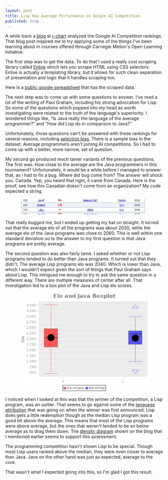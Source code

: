 ```yaml
---
layout: post
title: Lisp Has Average Performance in Google AI Competition
published: true
---
```

A while back a [blog][1] at [r-chart][2] analyzed the Google AI Competition
rankings. That blog post inspired me to try applying some of the things I've
been learning about in courses offered through Carnegie Mellon's Open Learning
Initiative.

The first step was to get the data. To do that I used a really cool scraping
library called [Enlive][3] which lets you scrape HTML using CSS selectors.
Enlive is actually a templating library, but it allows for such clean
separation of presentation and logic that it handles scraping too.

Here is a [public google spreadsheet][4] that has the scraped data.

The next step was to come up with some questions to answer. I've read a lot
of the writing of Paul Graham, including his strong advocation for Lisp. So
some of the questions which popped into my head as worth investigating were
related to the truth of the language's superiority. I wondered things like,
“Is Java really the language of the average programmer?” and “How did Lisp do
in comparison to Java?”

Unfortunately, those questions can't be answered with these rankings for
several reasons, including [selection bias][5]. There is a sample bias in the
dataset. Average programmers aren't joining AI competitions. So I had to come
up with a better, more narrow, set of question.

My second go produced much tamer variants of the previous questions. The first
was: How close to the average are the Java programmers in this tournament?
Unfortunately, it would be a while before I managed to answer that, as I had to
fix a bug. Where did bug come from? The answer will shock you. Canada. Yep, you
heard that right, it came from Canada. Here is the proof, see how this Canadian
doesn't come from an organization? My code expected a string.

<figure>
<img src="/img/ai-comp/snippet.png" alt="Snippet of Google AI Competition Rankings" />
</figure>

That really *bugged* me, but I ended up getting my hat on straight. It turned
out that the average elo of all the programs was about 2030, while the average
elo of the Java programs was close to 2060. This is well within one standard
deviation so to the answer to my first question is that Java programs are
pretty average.

The second question was also fairly tame. I asked whether or not Lisp programs
tended to do better than Java programs. It turned out that they didn't. The
average Lisp programs elo was 2040. Which is lower than Java, which I wouldn't
expect given the sort of things that Paul Graham says about Lisp. This
intrigued me enough to try to ask the same question in a different way. There
are multiple measures of center after all. That investigation led to a
box plot of the Java and Lisp elo scores.


<figure>
<img src="/img/ai-comp/boxplot.png" alt="Boxplot of Java and Lisp Elo Rankings" />
</figure>

I noticed when I looked at this was that the winner of the competition, a Lisp
program, was an outlier. That seems to go against some of the
[language attribution][8] that was going on when the winner was first
announced. Lisp does gets a little redemption though as the median Lisp program
was a good bit above the average. This means that most of the Lisp programs
were above average, but the ones that weren't tended to be so below average as
to drag them down. The [density diagram][9] shown on the blog that I mentioned
earlier seems to support this assessment.

The programming competition hasn't shown Lisp to be special. Though most Lisp
users ranked above the median, they were even closer to average than Java. Java
on the other hand was just as expected, average to the core.

That wasn't what I expected going into this, so I'm glad I got this result.

[1]: https://web.archive.org/web/20120204055202/http://www.r-chart.com/2010/12/google-ai-challenge-languages-used-by.html
[2]: https://web.archive.org/web/20101104134158/http://www.r-chart.com/
[3]: https://github.com/cgrand/enlive
[4]: https://spreadsheets.google.com/ccc?key=0AmdrW-WZLahvdEotcEY4VnJIMGtEWjNueXNzeElDcUE&amp;hl=en
[5]: http://en.wikipedia.org/wiki/Selection_bias

[8]: http://www.zdnet.com/blog/burnette/hungarian-lisp-developer-walks-away-with-google-ai-contest/2131
[9]: http://3.bp.blogspot.com/_FsLa1cMTCWU/TPgyBXF3PhI/AAAAAAAAAjg/M6v-8WEvv98/s1600/lisp_density_plot.png
